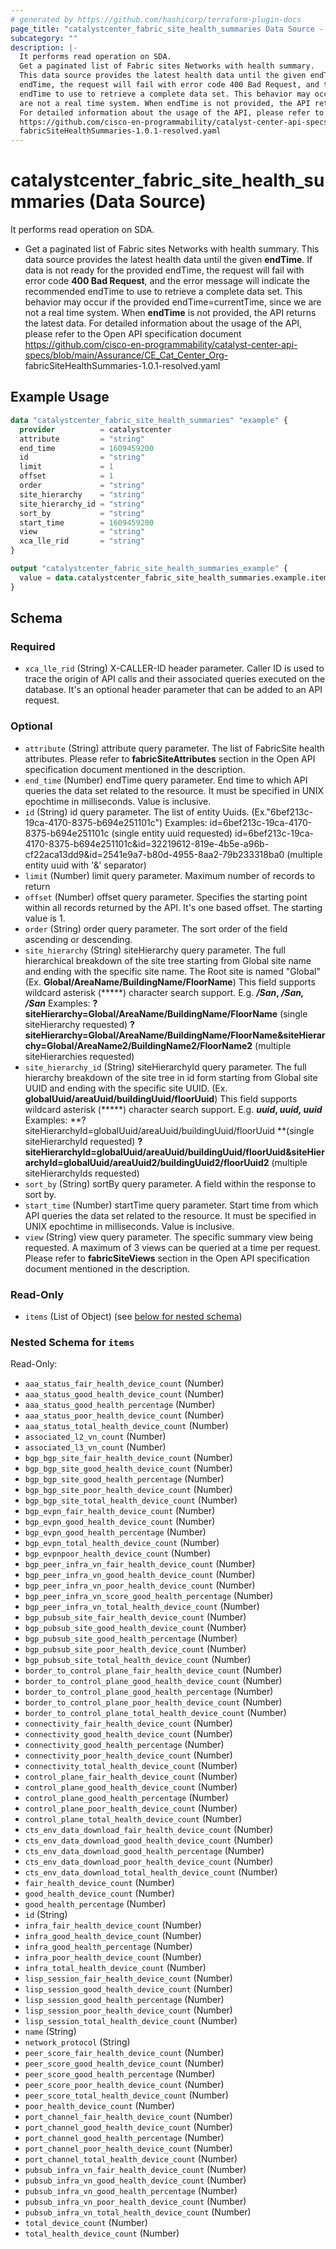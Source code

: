 ```yaml
---
# generated by https://github.com/hashicorp/terraform-plugin-docs
page_title: "catalystcenter_fabric_site_health_summaries Data Source - terraform-provider-catalystcenter"
subcategory: ""
description: |-
  It performs read operation on SDA.
  Get a paginated list of Fabric sites Networks with health summary.
  This data source provides the latest health data until the given endTime. If data is not ready for the provided
  endTime, the request will fail with error code 400 Bad Request, and the error message will indicate the recommended
  endTime to use to retrieve a complete data set. This behavior may occur if the provided endTime=currentTime, since we
  are not a real time system. When endTime is not provided, the API returns the latest data.
  For detailed information about the usage of the API, please refer to the Open API specification document
  https://github.com/cisco-en-programmability/catalyst-center-api-specs/blob/main/Assurance/CECatCenter_Org-
  fabricSiteHealthSummaries-1.0.1-resolved.yaml
---
```


# catalystcenter_fabric_site_health_summaries (Data Source)

It performs read operation on SDA.

- Get a paginated list of Fabric sites Networks with health summary.
This data source provides the latest health data until the given **endTime**. If data is not ready for the provided
endTime, the request will fail with error code **400 Bad Request**, and the error message will indicate the recommended
endTime to use to retrieve a complete data set. This behavior may occur if the provided endTime=currentTime, since we
are not a real time system. When **endTime** is not provided, the API returns the latest data.
For detailed information about the usage of the API, please refer to the Open API specification document
https://github.com/cisco-en-programmability/catalyst-center-api-specs/blob/main/Assurance/CE_Cat_Center_Org-
fabricSiteHealthSummaries-1.0.1-resolved.yaml

## Example Usage

```terraform
data "catalystcenter_fabric_site_health_summaries" "example" {
  provider          = catalystcenter
  attribute         = "string"
  end_time          = 1609459200
  id                = "string"
  limit             = 1
  offset            = 1
  order             = "string"
  site_hierarchy    = "string"
  site_hierarchy_id = "string"
  sort_by           = "string"
  start_time        = 1609459200
  view              = "string"
  xca_lle_rid       = "string"
}

output "catalystcenter_fabric_site_health_summaries_example" {
  value = data.catalystcenter_fabric_site_health_summaries.example.items
}
```

<!-- schema generated by tfplugindocs -->
## Schema

### Required

- `xca_lle_rid` (String) X-CALLER-ID header parameter. Caller ID is used to trace the origin of API calls and their associated queries executed on the database. It's an optional header parameter that can be added to an API request.

### Optional

- `attribute` (String) attribute query parameter. The list of FabricSite health attributes. Please refer to ******fabricSiteAttributes****** section in the Open API specification document mentioned in the description.
- `end_time` (Number) endTime query parameter. End time to which API queries the data set related to the resource. It must be specified in UNIX epochtime in milliseconds. Value is inclusive.
- `id` (String) id query parameter. The list of entity Uuids. (Ex."6bef213c-19ca-4170-8375-b694e251101c") Examples: id=6bef213c-19ca-4170-8375-b694e251101c (single entity uuid requested) id=6bef213c-19ca-4170-8375-b694e251101c&id=32219612-819e-4b5e-a96b-cf22aca13dd9&id=2541e9a7-b80d-4955-8aa2-79b233318ba0 (multiple entity uuid with '&' separator)
- `limit` (Number) limit query parameter. Maximum number of records to return
- `offset` (Number) offset query parameter. Specifies the starting point within all records returned by the API. It's one based offset. The starting value is 1.
- `order` (String) order query parameter. The sort order of the field ascending or descending.
- `site_hierarchy` (String) siteHierarchy query parameter. The full hierarchical breakdown of the site tree starting from Global site name and ending with the specific site name. The Root site is named "Global" (Ex. **Global/AreaName/BuildingName/FloorName**)          This field supports wildcard asterisk (*****) character search support. E.g. ***/San*, */San, /San***          Examples:          **?siteHierarchy=Global/AreaName/BuildingName/FloorName** (single siteHierarchy requested)          **?siteHierarchy=Global/AreaName/BuildingName/FloorName&siteHierarchy=Global/AreaName2/BuildingName2/FloorName2** (multiple siteHierarchies requested)
- `site_hierarchy_id` (String) siteHierarchyId query parameter. The full hierarchy breakdown of the site tree in id form starting from Global site UUID and ending with the specific site UUID. (Ex. **globalUuid/areaUuid/buildingUuid/floorUuid**)          This field supports wildcard asterisk (*****) character search support. E.g. ***uuid*, *uuid, uuid***          Examples:          **?siteHierarchyId=globalUuid/areaUuid/buildingUuid/floorUuid **(single siteHierarchyId requested)          **?siteHierarchyId=globalUuid/areaUuid/buildingUuid/floorUuid&siteHierarchyId=globalUuid/areaUuid2/buildingUuid2/floorUuid2** (multiple siteHierarchyIds requested)
- `sort_by` (String) sortBy query parameter. A field within the response to sort by.
- `start_time` (Number) startTime query parameter. Start time from which API queries the data set related to the resource. It must be specified in UNIX epochtime in milliseconds. Value is inclusive.
- `view` (String) view query parameter. The specific summary view being requested. A maximum of 3 views can be queried at a time per request.  Please refer to ******fabricSiteViews****** section in the Open API specification document mentioned in the description.

### Read-Only

- `items` (List of Object) (see [below for nested schema](#nestedatt--items))

<a id="nestedatt--items"></a>
### Nested Schema for `items`

Read-Only:

- `aaa_status_fair_health_device_count` (Number)
- `aaa_status_good_health_device_count` (Number)
- `aaa_status_good_health_percentage` (Number)
- `aaa_status_poor_health_device_count` (Number)
- `aaa_status_total_health_device_count` (Number)
- `associated_l2_vn_count` (Number)
- `associated_l3_vn_count` (Number)
- `bgp_bgp_site_fair_health_device_count` (Number)
- `bgp_bgp_site_good_health_device_count` (Number)
- `bgp_bgp_site_good_health_percentage` (Number)
- `bgp_bgp_site_poor_health_device_count` (Number)
- `bgp_bgp_site_total_health_device_count` (Number)
- `bgp_evpn_fair_health_device_count` (Number)
- `bgp_evpn_good_health_device_count` (Number)
- `bgp_evpn_good_health_percentage` (Number)
- `bgp_evpn_total_health_device_count` (Number)
- `bgp_evpnpoor_health_device_count` (Number)
- `bgp_peer_infra_vn_fair_health_device_count` (Number)
- `bgp_peer_infra_vn_good_health_device_count` (Number)
- `bgp_peer_infra_vn_poor_health_device_count` (Number)
- `bgp_peer_infra_vn_score_good_health_percentage` (Number)
- `bgp_peer_infra_vn_total_health_device_count` (Number)
- `bgp_pubsub_site_fair_health_device_count` (Number)
- `bgp_pubsub_site_good_health_device_count` (Number)
- `bgp_pubsub_site_good_health_percentage` (Number)
- `bgp_pubsub_site_poor_health_device_count` (Number)
- `bgp_pubsub_site_total_health_device_count` (Number)
- `border_to_control_plane_fair_health_device_count` (Number)
- `border_to_control_plane_good_health_device_count` (Number)
- `border_to_control_plane_good_health_percentage` (Number)
- `border_to_control_plane_poor_health_device_count` (Number)
- `border_to_control_plane_total_health_device_count` (Number)
- `connectivity_fair_health_device_count` (Number)
- `connectivity_good_health_device_count` (Number)
- `connectivity_good_health_percentage` (Number)
- `connectivity_poor_health_device_count` (Number)
- `connectivity_total_health_device_count` (Number)
- `control_plane_fair_health_device_count` (Number)
- `control_plane_good_health_device_count` (Number)
- `control_plane_good_health_percentage` (Number)
- `control_plane_poor_health_device_count` (Number)
- `control_plane_total_health_device_count` (Number)
- `cts_env_data_download_fair_health_device_count` (Number)
- `cts_env_data_download_good_health_device_count` (Number)
- `cts_env_data_download_good_health_percentage` (Number)
- `cts_env_data_download_poor_health_device_count` (Number)
- `cts_env_data_download_total_health_device_count` (Number)
- `fair_health_device_count` (Number)
- `good_health_device_count` (Number)
- `good_health_percentage` (Number)
- `id` (String)
- `infra_fair_health_device_count` (Number)
- `infra_good_health_device_count` (Number)
- `infra_good_health_percentage` (Number)
- `infra_poor_health_device_count` (Number)
- `infra_total_health_device_count` (Number)
- `lisp_session_fair_health_device_count` (Number)
- `lisp_session_good_health_device_count` (Number)
- `lisp_session_good_health_percentage` (Number)
- `lisp_session_poor_health_device_count` (Number)
- `lisp_session_total_health_device_count` (Number)
- `name` (String)
- `network_protocol` (String)
- `peer_score_fair_health_device_count` (Number)
- `peer_score_good_health_device_count` (Number)
- `peer_score_good_health_percentage` (Number)
- `peer_score_poor_health_device_count` (Number)
- `peer_score_total_health_device_count` (Number)
- `poor_health_device_count` (Number)
- `port_channel_fair_health_device_count` (Number)
- `port_channel_good_health_device_count` (Number)
- `port_channel_good_health_percentage` (Number)
- `port_channel_poor_health_device_count` (Number)
- `port_channel_total_health_device_count` (Number)
- `pubsub_infra_vn_fair_health_device_count` (Number)
- `pubsub_infra_vn_good_health_device_count` (Number)
- `pubsub_infra_vn_good_health_percentage` (Number)
- `pubsub_infra_vn_poor_health_device_count` (Number)
- `pubsub_infra_vn_total_health_device_count` (Number)
- `total_device_count` (Number)
- `total_health_device_count` (Number)
